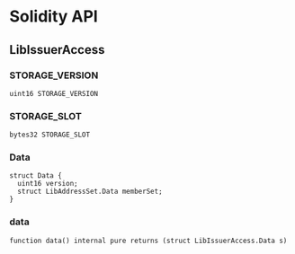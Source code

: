 # Solidity API

## LibIssuerAccess

### STORAGE_VERSION

```solidity
uint16 STORAGE_VERSION
```

### STORAGE_SLOT

```solidity
bytes32 STORAGE_SLOT
```

### Data

```solidity
struct Data {
  uint16 version;
  struct LibAddressSet.Data memberSet;
}
```

### data

```solidity
function data() internal pure returns (struct LibIssuerAccess.Data s)
```

